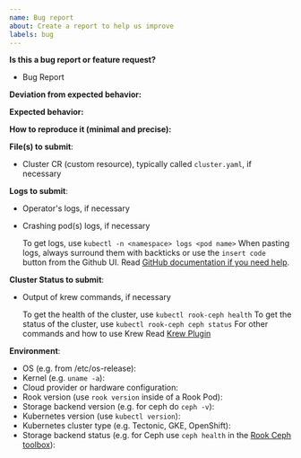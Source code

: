 ```yaml
---
name: Bug report
about: Create a report to help us improve
labels: bug
---
```

<!-- **Are you in the right place?**
1. For issues or feature requests, please create an issue in this repository.
2. For general technical and non-technical questions, we are happy to help you on our [Rook.io Slack](https://slack.rook.io/).
3. Did you already search the existing open issues for anything similar? -->

**Is this a bug report or feature request?**
* Bug Report

**Deviation from expected behavior:**

**Expected behavior:**

**How to reproduce it (minimal and precise):**
<!-- Please let us know any circumstances for reproduction of your bug. -->

**File(s) to submit**:

* Cluster CR (custom resource), typically called `cluster.yaml`, if necessary

**Logs to submit**:

* Operator's logs, if necessary
* Crashing pod(s) logs, if necessary

  To get logs, use `kubectl -n <namespace> logs <pod name>`
  When pasting logs, always surround them with backticks or use the `insert code` button from the Github UI.
  Read [GitHub documentation if you need help](https://help.github.com/en/articles/creating-and-highlighting-code-blocks).

**Cluster Status to submit**:

* Output of krew commands, if necessary

  To get the health of the cluster, use `kubectl rook-ceph health`
  To get the status of the cluster, use `kubectl rook-ceph ceph status`
  For other commands and how to use Krew Read [Krew Plugin](https://rook.io/docs/rook/latest/Troubleshooting/krew-plugin)

**Environment**:
* OS (e.g. from /etc/os-release):
* Kernel (e.g. `uname -a`):
* Cloud provider or hardware configuration:
* Rook version (use `rook version` inside of a Rook Pod):
* Storage backend version (e.g. for ceph do `ceph -v`):
* Kubernetes version (use `kubectl version`):
* Kubernetes cluster type (e.g. Tectonic, GKE, OpenShift):
* Storage backend status (e.g. for Ceph use `ceph health` in the [Rook Ceph toolbox](https://rook.io/docs/rook/latest/Troubleshooting/ceph-toolbox/#interactive-toolbox)):
